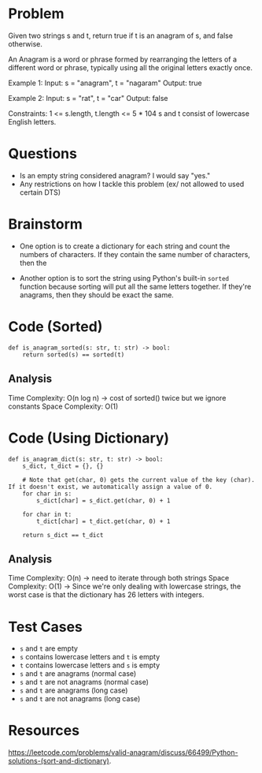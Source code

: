 # Problem
Given two strings s and t, return true if t is an anagram of s, and false otherwise.

An Anagram is a word or phrase formed by rearranging the letters of a different word or phrase, typically using all the original letters exactly once.

Example 1:
Input: s = "anagram", t = "nagaram"
Output: true

Example 2:
Input: s = "rat", t = "car"
Output: false

Constraints:
1 <= s.length, t.length <= 5 * 104
s and t consist of lowercase English letters.

# Questions
* Is an empty string considered anagram? I would say "yes."
* Any restrictions on how I tackle this problem (ex/ not allowed to used certain DTS)

# Brainstorm
* One option is to create a dictionary for each string and count the numbers of characters. If they contain the same number of characters, then the

* Another option is to sort the string using Python's built-in `sorted` function because sorting will put all the same letters together. If they're anagrams, then they should be exact the same. 

# Code (Sorted)
```
def is_anagram_sorted(s: str, t: str) -> bool:
    return sorted(s) == sorted(t)
```

## Analysis
Time Complexity: O(n log n) -> cost of sorted() twice but we ignore constants
Space Complexity: O(1) 

# Code (Using Dictionary)
```
def is_anagram_dict(s: str, t: str) -> bool:
    s_dict, t_dict = {}, {}

    # Note that get(char, 0) gets the current value of the key (char). If it doesn't exist, we automatically assign a value of 0.
    for char in s: 
        s_dict[char] = s_dict.get(char, 0) + 1
        
    for char in t: 
        t_dict[char] = t_dict.get(char, 0) + 1
    
    return s_dict == t_dict
```

## Analysis 
Time Complexity: O(n) -> need to iterate through both strings
Space Complexity: O(1) -> Since we're only dealing with lowercase strings, the worst case is that the dictionary has 26 letters with integers. 

# Test Cases 
* `s` and `t` are empty
* `s` contains lowercase letters and `t` is empty
* `t` contains lowercase letters and `s` is empty
* `s` and `t` are anagrams (normal case)
* `s` and `t` are not anagrams (normal case)
* `s` and `t` are anagrams (long case)
* `s` and `t` are not anagrams (long case)

# Resources 
https://leetcode.com/problems/valid-anagram/discuss/66499/Python-solutions-(sort-and-dictionary).